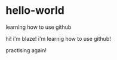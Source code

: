 # hello-world
learning how to use github

hi! i'm blaze! i'm learnig how to use github!

practising again!

